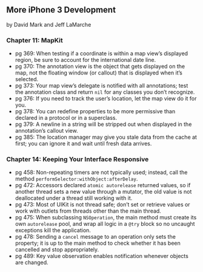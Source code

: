 ## More iPhone 3 Development

by David Mark and Jeff LaMarche

### Chapter 11: MapKit
* pg 369: When testing if a coordinate is within a map view’s displayed region, be sure to account for the international date line.
* pg 370: The annotation view is the object that gets displayed on the map, not the floating window (or callout) that is displayed when it’s selected.
* pg 373: Your map view’s delegate is notified with all annotations; test the annotation class and return `nil` for any classes you don’t recognize.
* pg 376: If you need to track the user’s location, let the map view do it for you.
* pg 378: You can redefine properties to be more permissive than declared in a protocol or in a superclass.
* pg 379: A newline in a string will be stripped out when displayed in the annotation’s callout view.
* pg 385: The location manager may give you stale data from the cache at first; you can ignore it and wait until fresh data arrives.

### Chapter 14: Keeping Your Interface Responsive
* pg 458: Non-repeating timers are not typically used; instead, call the method `performSelector:withObject:afterDelay`.
* pg 472: Accessors declared `atomic autorelease` returned values, so if another thread sets a new value through a mutator, the old value is not deallocated under a thread still working with it.
* pg 473: Most of UIKit is not thread safe; don’t set or retrieve values or work with outlets from threads other than the main thread.
* pg 475: When subclassing `NSOperation`, the main method must create its own `autorelease` pool, and wrap all logic in a `@try` block so no uncaught exceptions kill the application.
* pg 478: Sending a `cancel` message to an operation only sets the property; it is up to the main method to check whether it has been cancelled and stop appropriately.
* pg 489: Key value observation enables notification whenever objects are changed.

